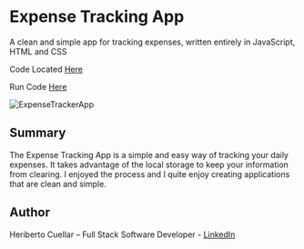 # Expense Tracking App
A clean and simple app for tracking expenses, written entirely in JavaScript, HTML and CSS

Code Located [Here]()

Run Code [Here]()

![ExpenseTrackerApp]()

## Summary
The Expense Tracking App is a simple and easy way of tracking your daily expenses. It takes advantage of the local storage to keep your information from clearing.
I enjoyed the process and I quite enjoy creating applications that are clean and simple.

## Author
Heriberto Cuellar – Full Stack Software Developer - [LinkedIn](linkedin.com/in/heriberto-c-5aa11952)